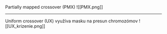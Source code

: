Partially mapped crossover (PMX)
![[PMX.png]]
***
Uniform crossover (UX)
využíva masku na presun chromozómov
![[UX_krizenie.png]]